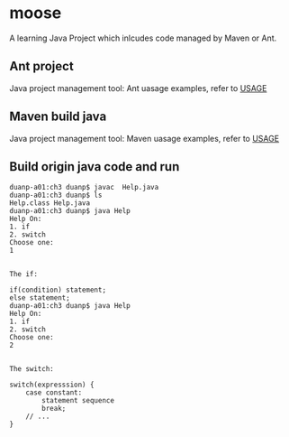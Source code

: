 # moose

A learning Java Project which inlcudes code managed by Maven or Ant.

## Ant project

Java project management tool: Ant uasage examples, refer to [USAGE](ant-project/USAGE.md)

## Maven build java

Java project management tool: Maven uasage examples, refer to [USAGE](maven-project/USAGE.md)

## Build origin java code and run

```shell
duanp-a01:ch3 duanp$ javac  Help.java
duanp-a01:ch3 duanp$ ls
Help.class Help.java
duanp-a01:ch3 duanp$ java Help
Help On:
1. if
2. switch
Choose one:
1


The if:

if(condition) statement;
else statement;
duanp-a01:ch3 duanp$ java Help
Help On:
1. if
2. switch
Choose one:
2


The switch:

switch(expresssion) {
    case constant:
        statement sequence
        break;
    // ...
}
```
